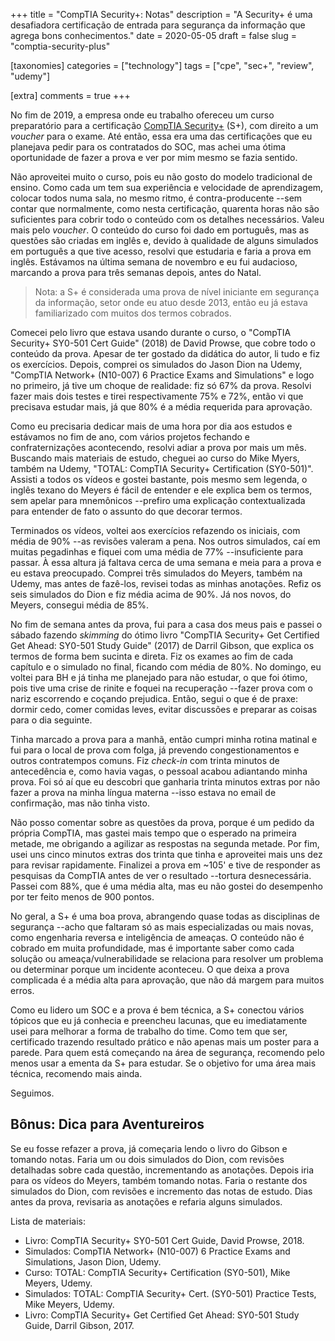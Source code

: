 +++
title = "CompTIA Security+: Notas"
description = "A Security+ é uma desafiadora certificação de entrada para segurança da informação que agrega bons conhecimentos."
date = 2020-05-05
draft = false
slug = "comptia-security-plus"

[taxonomies]
categories = ["technology"]
tags = ["cpe", "sec+", "review", "udemy"]

[extra]
comments = true
+++

No fim de 2019, a empresa onde eu trabalho ofereceu um curso preparatório para a certificação [CompTIA Security+](https://www.comptia.org/certifications/security) (S+), com direito a um *voucher* para o exame.  Até então, essa era uma das certificações que eu planejava pedir para os contratados do SOC, mas achei uma ótima oportunidade de fazer a prova e ver por mim mesmo se fazia sentido.

Não aproveitei muito o curso, pois eu não gosto do modelo tradicional de ensino.  Como cada um tem sua experiência e velocidade de aprendizagem, colocar todos numa sala, no mesmo ritmo, é contra-producente --sem contar que normalmente, como nesta certificação, quarenta horas não são suficientes para cobrir todo o conteúdo com os detalhes necessários.  Valeu mais pelo *voucher*.  O conteúdo do curso foi dado em português, mas as questões são criadas em inglês e, devido à qualidade de alguns simulados em português a que tive acesso, resolvi que estudaria e faria a prova em inglês.  Estávamos na última semana de novembro e eu fui audacioso, marcando a prova para três semanas depois, antes do Natal.  

> Nota: a S+ é considerada uma prova de nível iniciante em segurança da informação, setor onde eu atuo desde 2013, então eu já estava familiarizado com muitos dos termos cobrados.

Comecei pelo livro que estava usando durante o curso, o "CompTIA Security+ SY0-501 Cert Guide" (2018) de David Prowse, que cobre todo o conteúdo da prova.  Apesar de ter gostado da didática do autor, li tudo e fiz os exercícios.  Depois, comprei os simulados do Jason Dion na Udemy, "CompTIA Network+ (N10-007) 6 Practice Exams and Simulations" e logo no primeiro, já tive um choque de realidade: fiz só 67% da prova.  Resolvi fazer mais dois testes e tirei respectivamente 75% e 72%, então vi que precisava estudar mais, já que 80% é a média requerida para aprovação.

Como eu precisaria dedicar mais de uma hora por dia aos estudos e estávamos no fim de ano, com vários projetos fechando e confraternizações acontecendo, resolvi adiar a prova por mais um mês.  Buscando mais materiais de estudo, cheguei ao curso do Mike Myers, também na Udemy, "TOTAL: CompTIA Security+ Certification (SY0-501)".  Assisti a todos os vídeos e gostei bastante, pois mesmo sem legenda, o inglês texano do Meyers é fácil de entender e ele explica bem os termos, sem apelar para mnemônicos --prefiro uma explicação contextualizada para entender de fato o assunto do que decorar termos.

Terminados os vídeos, voltei aos exercícios refazendo os iniciais, com média de 90% --as revisões valeram a pena.  Nos outros simulados, caí em muitas pegadinhas e fiquei com uma média de 77% --insuficiente para passar.  À essa altura já faltava cerca de uma semana e meia para a prova e eu estava preocupado.  Comprei três simulados do Meyers, também na Udemy, mas antes de fazê-los, revisei todas as minhas anotações.  Refiz os seis simulados do Dion e fiz média acima de 90%.  Já nos novos, do Meyers, consegui média de 85%.

No fim de semana antes da prova, fui para a casa dos meus pais e passei o sábado fazendo *skimming* do ótimo livro "CompTIA Security+ Get Certified Get Ahead: SY0-501 Study Guide" (2017) de Darril Gibson, que explica os termos de forma bem sucinta e direta.  Fiz os exames ao fim de cada capítulo e o simulado no final, ficando com média de 80%.  No domingo, eu voltei para BH e já tinha me planejado para não estudar, o que foi ótimo, pois tive uma crise de rinite e foquei na recuperação --fazer prova com o nariz escorrendo e coçando prejudica.  Então, segui o que é de praxe: dormir cedo, comer comidas leves, evitar discussões e preparar as coisas para o dia seguinte.

Tinha marcado a prova para a manhã, então cumpri minha rotina matinal e fui para o local de prova com folga, já prevendo congestionamentos e outros contratempos comuns.  Fiz *check-in* com trinta minutos de antecedência e, como havia vagas, o pessoal acabou adiantando minha prova.  Foi só aí que eu descobri que ganharia trinta minutos extras por não fazer a prova na minha língua materna --isso estava no email de confirmação, mas não tinha visto.

Não posso comentar sobre as questões da prova, porque é um pedido da própria CompTIA, mas gastei mais tempo que o esperado na primeira metade, me obrigando a agilizar as respostas na segunda metade.  Por fim, usei uns cinco minutos extras dos trinta que tinha e aproveitei mais uns dez para revisar rapidamente.  Finalizei a prova em ~105' e tive de responder as pesquisas da CompTIA antes de ver o resultado --tortura desnecessária.  Passei com 88%, que é uma média alta, mas eu não gostei do desempenho por ter feito menos de 900 pontos.

No geral, a S+ é uma boa prova, abrangendo quase todas as disciplinas de segurança --acho que faltaram só as mais especializadas ou mais novas, como engenharia reversa e inteligência de ameaças.  O conteúdo não é cobrado em muita profundidade, mas é importante saber como cada solução ou ameaça/vulnerabilidade se relaciona para resolver um problema ou determinar porque um incidente aconteceu.  O que deixa a prova complicada é a média alta para aprovação, que não dá margem para muitos erros.

Como eu lidero um SOC e a prova é bem técnica, a S+ conectou vários tópicos que eu já conhecia e preencheu lacunas, que eu imediatamente usei para melhorar a forma de trabalho do time.  Como tem que ser, certificado trazendo resultado prático e não apenas mais um poster para a parede.  Para quem está começando na área de segurança, recomendo pelo menos usar a ementa da S+ para estudar.  Se o objetivo for uma área mais técnica, recomendo mais ainda.

Seguimos.


## Bônus: Dica para Aventureiros

Se eu fosse refazer a prova, já começaria lendo o livro do Gibson e tomando notas.  Faria um ou dois simulados do Dion, com revisões detalhadas sobre cada questão, incrementando as anotações.  Depois iria para os vídeos do Meyers, também tomando notas.  Faria o restante dos simulados do Dion, com revisões e incremento das notas de estudo.  Dias antes da prova, revisaria as anotações e refaria alguns simulados.

Lista de materiais:

- Livro: CompTIA Security+ SY0-501 Cert Guide, David Prowse, 2018.
- Simulados: CompTIA Network+ (N10-007) 6 Practice Exams and Simulations, Jason Dion, Udemy.
- Curso: TOTAL: CompTIA Security+ Certification (SY0-501), Mike Meyers, Udemy.
- Simulados: TOTAL: CompTIA Security+ Cert. (SY0-501) Practice Tests, Mike Meyers, Udemy.
- Livro: CompTIA Security+ Get Certified Get Ahead: SY0-501 Study Guide, Darril Gibson, 2017.
